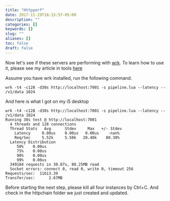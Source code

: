 ```yaml
---
title: "Httpperf"
date: 2017-11-29T16:15:57-05:00
description: ""
categories: []
keywords: []
slug: ""
aliases: []
toc: false
draft: false
---
```



Now let's see if these servers are performing with
[wrk](https://github.com/wg/wrk). To learn how to use it, please see my
article in tools [here](https://networknt.github.io/light-4j/tools/wrk-perf/)

Assume you have wrk installed, run the following command.

```
wrk -t4 -c128 -d30s http://localhost:7001 -s pipeline.lua --latency -- /v1/data 1024

```
And here is what I got on my i5 desktop

```
wrk -t4 -c128 -d30s http://localhost:7001 -s pipeline.lua --latency -- /v1/data 1024
Running 30s test @ http://localhost:7001
  4 threads and 128 connections
  Thread Stats   Avg      Stdev     Max   +/- Stdev
    Latency     0.00us    0.00us   0.00us    -nan%
    Req/Sec     5.52k     5.58k   20.40k    80.30%
  Latency Distribution
     50%    0.00us
     75%    0.00us
     90%    0.00us
     99%    0.00us
  349184 requests in 30.07s, 80.25MB read
  Socket errors: connect 0, read 0, write 0, timeout 256
Requests/sec:  11613.39
Transfer/sec:      2.67MB
```

Before starting the next step, please kill all four instances by Ctrl+C. And check in
the httpchain folder we just created and updated. 

